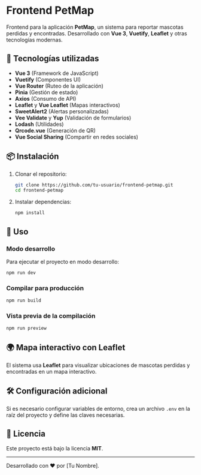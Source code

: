 # Frontend PetMap

Frontend para la aplicación **PetMap**, un sistema para reportar mascotas perdidas y encontradas. Desarrollado con **Vue 3**, **Vuetify**, **Leaflet** y otras tecnologías modernas.

## 🚀 Tecnologías utilizadas

- **Vue 3** (Framework de JavaScript)
- **Vuetify** (Componentes UI)
- **Vue Router** (Ruteo de la aplicación)
- **Pinia** (Gestión de estado)
- **Axios** (Consumo de API)
- **Leaflet** y **Vue Leaflet** (Mapas interactivos)
- **SweetAlert2** (Alertas personalizadas)
- **Vee Validate** y **Yup** (Validación de formularios)
- **Lodash** (Utilidades)
- **Qrcode.vue** (Generación de QR)
- **Vue Social Sharing** (Compartir en redes sociales)

## 📦 Instalación

1. Clonar el repositorio:
   ```sh
   git clone https://github.com/tu-usuario/frontend-petmap.git
   cd frontend-petmap
   ```

2. Instalar dependencias:
   ```sh
   npm install
   ```

## 🔧 Uso

### Modo desarrollo
Para ejecutar el proyecto en modo desarrollo:
```sh
npm run dev
```

### Compilar para producción
```sh
npm run build
```

### Vista previa de la compilación
```sh
npm run preview
```

## 🌍 Mapa interactivo con Leaflet
El sistema usa **Leaflet** para visualizar ubicaciones de mascotas perdidas y encontradas en un mapa interactivo.

## 🛠 Configuración adicional
Si es necesario configurar variables de entorno, crea un archivo `.env` en la raíz del proyecto y define las claves necesarias.

## 📜 Licencia
Este proyecto está bajo la licencia **MIT**.

---
Desarrollado con ❤️ por [Tu Nombre].

